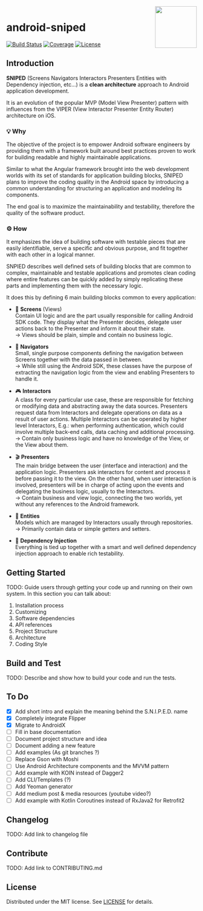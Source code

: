 <img align="right" width="110" height="110" src="https://raw.githubusercontent.com/ovitrif/android-sniped/master/assets/logo.svg?sanitize=true">

# android-sniped
[![Build Status](https://img.shields.io/travis/com/ovitrif/android-sniped/master.svg)](https://travis-ci.com/ovitrif/android-sniped)
[![Coverage](https://img.shields.io/codecov/c/github/ovitrif/android-sniped/master.svg)](https://codecov.io/gh/ovitrif/android-sniped)
[![License](https://img.shields.io/badge/License-MIT-blue.svg)][license-url]

## Introduction

**SNIPED** (Screens Navigators Interactors Presenters Entities with Dependency injection, etc...) is a **clean architecture** approach to Android application development.

It is an evolution of the popular MVP (Model View Presenter) pattern  with influences from the VIPER (View Interactor Presenter Entity Router) architecture on iOS.

### 💡 Why
The objective of the project is to empower Android software engineers by providing them with a framework built around best practices proven to work for building readable and highly maintainable applications.

Similar to what the Angular framework brought into the web development worlds with its set of standards for application building blocks, SNIPED plans to improve the coding quality in the Android space by introducing a common understanding for structuring an application and modeling its components.

The end goal is to maximize the maintainability and testability, therefore the quality of the software product.

### ⚙ How
It emphasizes the idea of building software with testable pieces that are easily identifiable, serve a specific and obvious purpose, and fit together with each other in a logical manner.

SNPIED describes well defined sets of building blocks that are common to complex, maintainable and testable applications and promotes clean coding where entire features can be quickly added by simply replicating these parts and implementing them with the necessary logic.

It does this by defining 6 main building blocks common to every application:

- 📱 **Screens** (Views)  
Contain UI logic and are the part usually responsible for calling Android SDK code.
They display what the Presenter decides, delegate user actions back to the Presenter and inform it about their state.  
→ Views should be plain, simple and contain no business logic.

- 🏁 **Navigators**  
Small, single purpose components defining the navigation between Screens together with the data passed in between.  
→ While still using the Android SDK, these classes have the purpose of extracting the navigation logic from the view and enabling Presenters to handle it.

- 🎮 **Interactors**  
A class for every particular use case, these are responsible for fetching or modifying data and abstracting away the data sources.
Presenters request data from Interactors and delegate operations on data as a result of user actions.
Multiple Interactors can be operated by higher level Interactors, E.g.: when performing authentication, which could involve multiple back-end
calls, data caching and additional processing.  
→ Contain only business logic and have no knowledge of the View, or the View about them.

- 🎬 **Presenters**  
The main bridge between the user (interface and interaction) and the application logic.
Presenters ask interactors for content and process it before passing it to the view.
On the other hand, when user interaction is involved, presenters will be in charge of acting upon the events and delegating the business logic,
usually to the Interactors.  
→ Contain business and view logic, connecting the two worlds, yet without any references to the Android framework.

- 👥 **Entities**  
Models which are managed by Interactors usually through repositories.  
→ Primarily contain data or simple getters and setters.

- 🎁 **Dependency Injection**  
Everything is tied up together with a smart and well defined dependency injection approach to enable rich testability.

## Getting Started
TODO: Guide users through getting your code up and running on their own system. In this section you can talk about:
1.  Installation process
2.  Customizing
3.  Software dependencies
4.  API references
5.  Project Structure
6.  Architecture
7.  Coding Style

## Build and Test
TODO: Describe and show how to build your code and run the tests.

## To Do
- [x] Add short intro and explain the meaning behind the S.N.I.P.E.D. name
- [x] Completely integrate Flipper
- [x] Migrate to AndroidX
- [ ] Fill in base documentation
- [ ] Document project structure and idea
- [ ] Document adding a new feature
- [ ] Add examples (As git branches ?)
- [ ] Replace Gson with Moshi
- [ ] Use Android Architecture components and the MVVM pattern
- [ ] Add example with KOIN instead of Dagger2
- [ ] Add CLI/Templates (?)
- [ ] Add Yeoman generator
- [ ] Add medium post & media resources (youtube video?)
- [ ] Add example with Kotlin Coroutines instead of RxJava2 for Retrofit2

## Changelog
TODO: Add link to changelog file

## Contribute
TODO: Add link to CONTRIBUTING.md

## License
Distributed under the MIT license. See [LICENSE][license-url] for details.

[license-url]: https://github.com/ovitrif/android-sniped/blob/master/LICENSE
